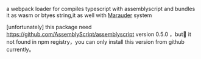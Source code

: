 a webpack loader for compiles typescript with assemblyscript and bundles it as wasm or btyes string,it as well with [Marauder](https://github.com/SinaMFE/webpack-marauder) system


[unfortunately] this package need https://github.com/AssemblyScript/assemblyscript version 0.5.0 ，but it not found in npm registry，you can only install this version from github currently。
